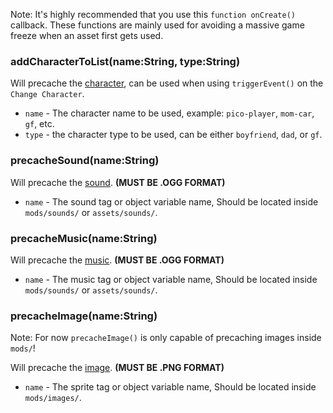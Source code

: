 Note: It's highly recommended that you use this `function onCreate()` callback. These functions are mainly used for avoiding a massive game freeze when an asset first gets used.

### addCharacterToList(name:String, type:String)
Will precache the <ins>character</ins>, can be used when using `triggerEvent()` on the `Change Character`.

- `name` - The character name to be used, example: `pico-player`, `mom-car`, `gf`, etc.
- `type` - the character type to be used, can be either `boyfriend`, `dad`, or `gf`.

### precacheSound(name:String)
Will precache the <ins>sound</ins>. **(MUST BE .OGG FORMAT)**

- `name` - The sound tag or object variable name, Should be located inside `mods/sounds/` or `assets/sounds/`.

### precacheMusic(name:String)
Will precache the <ins>music</ins>. **(MUST BE .OGG FORMAT)**

- `name` - The music tag or object variable name, Should be located inside `mods/sounds/` or `assets/sounds/`.

### precacheImage(name:String)
Note: For now `precacheImage()` is only capable of precaching images inside `mods/`!

Will precache the <ins>image</ins>. **(MUST BE .PNG FORMAT)**

- `name` - The sprite tag or object variable name, Should be located inside `mods/images/`.